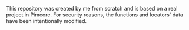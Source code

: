 This repository was created by me from scratch and is based on a real project in Pimcore. 
For security reasons, the functions and locators' data have been intentionally modified.
